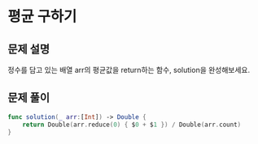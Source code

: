 # 평균 구하기
## 문제 설명
정수를 담고 있는 배열 arr의 평균값을 return하는 함수, solution을 완성해보세요.


## 문제 풀이

```swift
func solution(_ arr:[Int]) -> Double {
    return Double(arr.reduce(0) { $0 + $1 }) / Double(arr.count)
}
```
